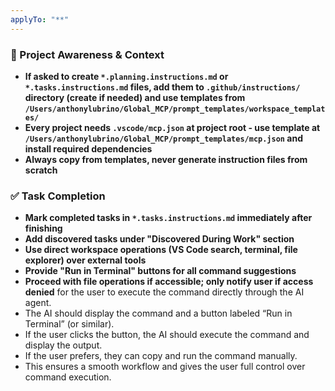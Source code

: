 ```yaml
---
applyTo: "**"
---
```


### 🔄 Project Awareness & Context

- **If asked to create `*.planning.instructions.md` or `*.tasks.instructions.md` files, add them to `.github/instructions/` directory (create if needed) and use templates from `/Users/anthonylubrino/Global_MCP/prompt_templates/workspace_templates/`**
- **Every project needs `.vscode/mcp.json` at project root - use template at `/Users/anthonylubrino/Global_MCP/prompt_templates/mcp.json` and install required dependencies**
- **Always copy from templates, never generate instruction files from scratch**

### ✅ Task Completion

- **Mark completed tasks in `*.tasks.instructions.md` immediately after finishing**
- **Add discovered tasks under "Discovered During Work" section**
- **Use direct workspace operations (VS Code search, terminal, file explorer) over external tools**
- **Provide "Run in Terminal" buttons for all command suggestions**
- **Proceed with file operations if accessible; only notify user if access denied** for the user to execute the command directly through the AI agent.
- The AI should display the command and a button labeled “Run in Terminal” (or similar).
- If the user clicks the button, the AI should execute the command and display the output.
- If the user prefers, they can copy and run the command manually.
- This ensures a smooth workflow and gives the user full control over command execution.